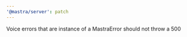 ```yaml
---
'@mastra/server': patch
---
```


Voice errors that are instance of a MastraError should not throw a 500
